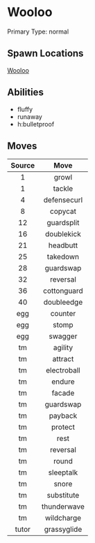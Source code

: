 # Wooloo  
Primary Type: normal  
  
## Spawn Locations  
[Wooloo](/data/spawn_presets/wooloo.md)  
  
## Abilities  
  * fluffy
  * runaway
  * h:bulletproof
  
  
## Moves  
  
| Source | Move |  
|:---:|:---:|  
| 1 | growl |  
| 1 | tackle |  
| 4 | defensecurl |  
| 8 | copycat |  
| 12 | guardsplit |  
| 16 | doublekick |  
| 21 | headbutt |  
| 25 | takedown |  
| 28 | guardswap |  
| 32 | reversal |  
| 36 | cottonguard |  
| 40 | doubleedge |  
| egg | counter |  
| egg | stomp |  
| egg | swagger |  
| tm | agility |  
| tm | attract |  
| tm | electroball |  
| tm | endure |  
| tm | facade |  
| tm | guardswap |  
| tm | payback |  
| tm | protect |  
| tm | rest |  
| tm | reversal |  
| tm | round |  
| tm | sleeptalk |  
| tm | snore |  
| tm | substitute |  
| tm | thunderwave |  
| tm | wildcharge |  
| tutor | grassyglide |  
  
